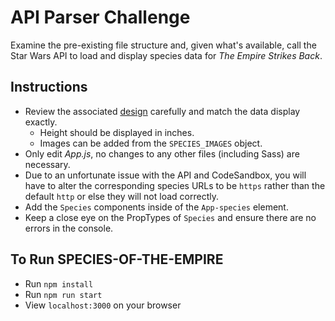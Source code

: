 # API Parser Challenge

Examine the pre-existing file structure and, given what's available, call the Star Wars API to load and display species data for _The Empire Strikes Back_.

## Instructions

- Review the associated [design](https://assets.livongo.com/image/upload/v1615306039/front-end-challenges/api-parser_uykt7z.png) carefully and match the data display exactly.
  - Height should be displayed in inches.
  - Images can be added from the `SPECIES_IMAGES` object.
- Only edit _App.js_, no changes to any other files (including Sass) are necessary.
- Due to an unfortunate issue with the API and CodeSandbox, you will have to alter the corresponding species URLs to be `https` rather than the default `http` or else they will not load correctly.
- Add the `Species` components inside of the `App-species` element.
- Keep a close eye on the PropTypes of `Species` and ensure there are no errors in the console.

## To Run SPECIES-OF-THE-EMPIRE

- Run `npm install`
- Run `npm run start`
- View `localhost:3000` on your browser
